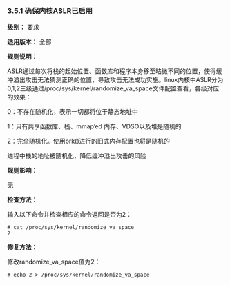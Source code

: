 ### 3.5.1 确保内核ASLR已启用

**级别：** 要求

**适用版本：** 全部

**规则说明：** 

ASLR通过每次将栈的起始位置、函数库和程序本身移至略微不同的位置，使得缓冲溢出攻击无法猜测正确的位置，导致攻击无法成功实施。linux内核中ASLR分为0,1,2三级通过/proc/sys/kernel/randomize_va_space文件配置查看，各级对应的效果：

0：不存在随机化，表示一切都将位于静态地址中

1：只有共享函数库、栈、mmap’ed 内存、VDSO以及堆是随机的

2：完全随机化。使用brk()进行的旧式内存配置也将是随机的

进程中栈的地址被随机化，降低缓冲溢出攻击的风险

**规则影响：**

无

**检查方法：**

输入以下命令并检查相应的命令返回是否为2：

```
# cat /proc/sys/kernel/randomize_va_space
2
```

**修复方法：**

修改randomize_va_space值为2：

```
# echo 2 > /proc/sys/kernel/randomize_va_space
```
